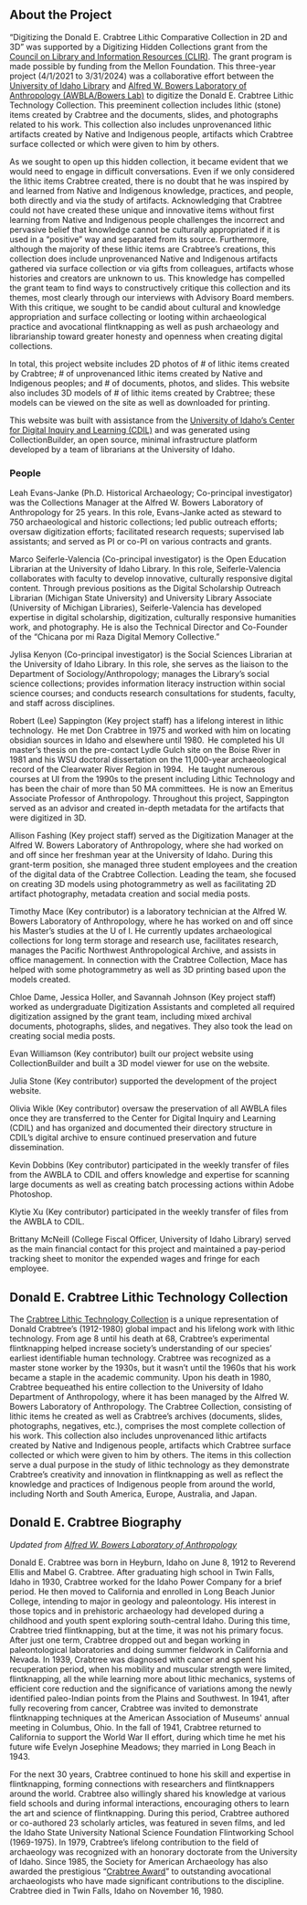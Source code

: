 ## About the Project

“Digitizing the Donald E. Crabtree Lithic Comparative Collection in 2D and 3D” was supported by a Digitizing Hidden Collections grant from the [Council on Library and Information Resources (CLIR)](https://www.clir.org/). The grant program is made possible by funding from the Mellon Foundation. This three-year project (4/1/2021 to 3/31/2024) was a collaborative effort between the [University of Idaho Library](https://www.lib.uidaho.edu/) and [Alfred W. Bowers Laboratory of Anthropology (AWBLA/Bowers Lab)](https://www.uidaho.edu/class/anthrolab) to digitize the Donald E. Crabtree Lithic Technology Collection. This preeminent collection includes lithic (stone) items created by Crabtree and the documents, slides, and photographs related to his work. This collection also includes unprovenanced lithic artifacts created by Native and Indigenous people, artifacts which Crabtree surface collected or which were given to him by others.

As we sought to open up this hidden collection, it became evident that we would need to engage in difficult conversations. Even if we only considered the lithic items Crabtree created, there is no doubt that he was inspired by and learned from Native and Indigenous knowledge, practices, and people, both directly and via the study of artifacts. Acknowledging that Crabtree could not have created these unique and innovative items without first learning from Native and Indigenous people challenges the incorrect and pervasive belief that knowledge cannot be culturally appropriated if it is used in a “positive” way and separated from its source. Furthermore, although the majority of these lithic items are Crabtree’s creations, this collection does include unprovenanced Native and Indigenous artifacts gathered via surface collection or via gifts from colleagues, artifacts whose histories and creators are unknown to us. This knowledge has compelled the grant team to find ways to constructively critique this collection and its themes, most clearly through our interviews with Advisory Board members. With this critique, we sought to be candid about cultural and knowledge appropriation and surface collecting or looting within archaeological practice and avocational flintknapping as well as push archaeology and librarianship toward greater honesty and openness when creating digital collections.

In total, this project website includes 2D photos of # of lithic items created by Crabtree; # of unprovenanced lithic items created by Native and Indigenous peoples; and # of documents, photos, and slides. This website also includes 3D models of # of lithic items created by Crabtree; these models can be viewed on the site as well as downloaded for printing.

This website was built with assistance from the [University of Idaho’s Center for Digital Inquiry and Learning (CDIL)](https://cdil.lib.uidaho.edu/) and was generated using CollectionBuilder, an open source, minimal infrastructure platform developed by a team of librarians at the University of Idaho.

### People

Leah Evans-Janke (Ph.D. Historical Archaeology; Co-principal investigator) was the Collections Manager at the Alfred W. Bowers Laboratory of Anthropology for 25 years. In this role, Evans-Janke acted as steward to 750 archaeological and historic collections; led public outreach efforts; oversaw digitization efforts; facilitated research requests; supervised lab assistants; and served as PI or co-PI on various contracts and grants.   

Marco Seiferle-Valencia (Co-principal investigator) is the Open Education Librarian at the University of Idaho Library. In this role, Seiferle-Valencia collaborates with faculty to develop innovative, culturally responsive digital content. Through previous positions as the Digital Scholarship Outreach Librarian (Michigan State University) and University Library Associate (University of Michigan Libraries), Seiferle-Valencia has developed expertise in digital scholarship, digitization, culturally responsive humanities work, and photography. He is also the Technical Director and Co-Founder of the “Chicana por mi Raza Digital Memory Collective.” 

Jylisa Kenyon (Co-principal investigator) is the Social Sciences Librarian at the University of Idaho Library. In this role, she serves as the liaison to the Department of Sociology/Anthropology; manages the Library’s social science collections; provides information literacy instruction within social science courses; and conducts research consultations for students, faculty, and staff across disciplines.

Robert (Lee) Sappington (Key project staff) has a lifelong interest in lithic technology.  He met Don Crabtree in 1975 and worked with him on locating obsidian sources in Idaho and elsewhere until 1980.  He completed his UI master’s thesis on the pre-contact Lydle Gulch site on the Boise River in 1981 and his WSU doctoral dissertation on the 11,000-year archaeological record of the Clearwater River Region in 1994.   He taught numerous courses at UI from the 1990s to the present including Lithic Technology and has been the chair of more than 50 MA committees.  He is now an Emeritus Associate Professor of Anthropology. Throughout this project, Sappington served as an advisor and created in-depth metadata for the artifacts that were digitized in 3D.

Allison Fashing (Key project staff) served as the Digitization Manager at the Alfred W. Bowers Laboratory of Anthropology, where she had worked on and off since her freshman year at the University of Idaho. During this grant-term position, she managed three student employees and the creation of the digital data of the Crabtree Collection. Leading the team, she focused on creating 3D models using photogrammetry as well as facilitating 2D artifact photography, metadata creation and social media posts.

Timothy Mace (Key contributor) is a laboratory technician at the Alfred W. Bowers Laboratory of Anthropology, where he has worked on and off since his Master’s studies at the U of I. He currently updates archaeological collections for long term storage and research use, facilitates research, manages the Pacific Northwest Anthropological Archive, and assists in office management. In connection with the Crabtree Collection, Mace has helped with some photogrammetry as well as 3D printing based upon the models created.

Chloe Dame, Jessica Holler, and Savannah Johnson (Key project staff) worked as undergraduate Digitization Assistants and completed all required digitization assigned by the grant team, including mixed archival documents, photographs, slides, and negatives. They also took the lead on creating social media posts.

Evan Williamson (Key contributor) built our project website using CollectionBuilder and built a 3D model viewer for use on the website.

Julia Stone (Key contributor) supported the development of the project website.

Olivia Wikle (Key contributor) oversaw the preservation of all AWBLA files once they are transferred to the Center for Digital Inquiry and Learning (CDIL) and has organized and documented their directory structure in CDIL’s digital archive to ensure continued preservation and future dissemination.

Kevin Dobbins (Key contributor) participated in the weekly transfer of files from the AWBLA to CDIL and offers knowledge and expertise for scanning large documents as well as creating batch processing actions within Adobe Photoshop.

Klytie Xu (Key contributor) participated in the weekly transfer of files from the AWBLA to CDIL.

Brittany McNeill (College Fiscal Officer, University of Idaho Library) served as the main financial contact for this project and maintained a pay-period tracking sheet to monitor the expended wages and fringe for each employee.

## Donald E. Crabtree Lithic Technology Collection

The [Crabtree Lithic Technology Collection](https://www.uidaho.edu/class/anthrolab/collections/crabtree) is a unique representation of Donald Crabtree’s (1912-1980) global impact and his lifelong work with lithic technology. From age 8 until his death at 68, Crabtree’s experimental flintknapping helped increase society’s understanding of our species’ earliest identifiable human technology. Crabtree was recognized as a master stone worker by the 1930s, but it wasn’t until the 1960s that his work became a staple in the academic community. Upon his death in 1980, Crabtree bequeathed his entire collection to the University of Idaho Department of Anthropology, where it has been managed by the Alfred W. Bowers Laboratory of Anthropology. The Crabtree Collection, consisting of lithic items he created as well as Crabtree’s archives (documents, slides, photographs, negatives, etc.), comprises the most complete collection of his work. This collection also includes unprovenanced lithic artifacts created by Native and Indigenous people, artifacts which Crabtree surface collected or which were given to him by others. The items in this collection serve a dual purpose in the study of lithic technology as they demonstrate Crabtree’s creativity and innovation in flintknapping as well as reflect the knowledge and practices of Indigenous people from around the world, including North and South America, Europe, Australia, and Japan.

## Donald E. Crabtree Biography

*Updated from [Alfred W. Bowers Laboratory of Anthropology](https://www.uidaho.edu/class/anthrolab/collections/crabtree)*

Donald E. Crabtree was born in Heyburn, Idaho on June 8, 1912 to Reverend Ellis and Mabel G. Crabtree. After graduating high school in Twin Falls, Idaho in 1930, Crabtree worked for the Idaho Power Company for a brief period. He then moved to California and enrolled in Long Beach Junior College, intending to major in geology and paleontology. His interest in those topics and in prehistoric archaeology had developed during a childhood and youth spent exploring south-central Idaho. During this time, Crabtree tried flintknapping, but at the time, it was not his primary focus. After just one term, Crabtree dropped out and began working in paleontological laboratories and doing summer fieldwork in California and Nevada. In 1939, Crabtree was diagnosed with cancer and spent his recuperation period, when his mobility and muscular strength were limited, flintknapping, all the while learning more about lithic mechanics, systems of efficient core reduction and the significance of variations among the newly identified paleo-Indian points from the Plains and Southwest. In 1941, after fully recovering from cancer, Crabtree was invited to demonstrate flintknapping techniques at the American Association of Museums' annual meeting in Columbus, Ohio. In the fall of 1941, Crabtree returned to California to support the World War II effort, during which time he met his future wife Evelyn Josephine Meadows; they married in Long Beach in 1943. 

For the next 30 years, Crabtree continued to hone his skill and expertise in flintknapping, forming connections with researchers and flintknappers around the world. Crabtree also willingly shared his knowledge at various field schools and during informal interactions, encouraging others to learn the art and science of flintknapping. During this period, Crabtree authored or co-authored 23 scholarly articles, was featured in seven films, and led the Idaho State University National Science Foundation Flintworking School (1969-1975). In 1979, Crabtree’s lifelong contribution to the field of archaeology was recognized with an honorary doctorate from the University of Idaho. Since 1985, the Society for American Archaeology has also awarded the prestigious “[Crabtree Award](https://www.saa.org/career-practice/awards/crabtree-award)” to outstanding avocational archaeologists who have made significant contributions to the discipline. Crabtree died in Twin Falls, Idaho on November 16, 1980.
